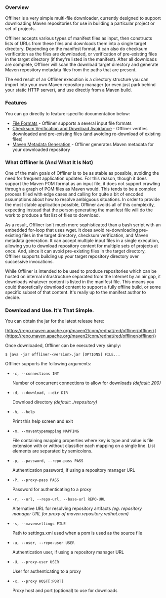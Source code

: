 ---
---

### Overview

Offliner is a very simple multi-file downloader, currently designed to support downloading Maven repositories for use in building a particular project or set of projects. 

Offliner accepts various types of manifest files as input, then constructs lists of URLs from these files and downloads them into a single target directory. Depending on the manifest format, it can also do checksum verification as the files are downloaded, or verification of pre-existing files in the target directory (if they're listed in the manifest). After all downloads are complete, Offliner will scan the download target directory and generate Maven repository metadata files from the paths that are present.

The end result of an Offliner execution is a directory structure you can import into your own Maven repository manager (or even just park behind your static HTTP server), and use directly from a Maven build.

### Features

You can go directly to feature-specific documentation below:

* [File Formats](features/formats.html) - Offliner supports a several input file formats
* [Checksum Verification and Download Avoidance](features/checksums-and-avoidance.html) - Offliner verifies downloaded and pre-existing files (and avoiding re-download of existing files)
* [Maven Metadata Generation](features/metadata.html) - Offliner generates Maven metadata for your downloaded repository

### What Offliner Is (And What It Is Not)

One of the main goals of Offliner is to be as stable as possible, avoiding the need for frequent application updates. For this reason, though it does support the Maven POM format as an input file, it does not support crawling through a graph of POM files as Maven would. This tends to be a complex process filled with edge cases and calling for quite a bit of encoded assumptions about how to resolve ambiguous situations. In order to provide the most stable application possible, Offliner avoids all of this complexity, expecting instead that the person generating the manifest file will do the work to produce a flat list of files to download.

As a result, Offliner isn't much more sophisticated than a bash script with an embedded for-loop that uses wget. It does avoid re-downloading pre-existing files in the target directory, checksum verification, and Maven metadata generation. It can accept multiple input files in a single execution, allowing you to download repository content for multiple sets of projects at once. And, since it can avoid pre-existing files in the target directory, Offliner supports building up your target repository directory over successive invocations.

While Offliner is intended to be used to produce repositories which can be hosted on internal infrastructure separated from the Internet by an air gap, it downloads whatever content is listed in the manifest file. This means you could theoretically download content to support a fully offline build, or some specific subset of that content. It's really up to the manifest author to decide.

### Download and Use. It's That Simple.

You can obtain the jar for the latest release here:

[https://repo.maven.apache.org/maven2/com/redhat/red/offliner/offliner/](https://repo.maven.apache.org/maven2/com/redhat/red/offliner/offliner/)

Once downloaded, Offliner can be executed very simply:

    $ java -jar offliner-<version>.jar [OPTIONS] FILE...

Offliner supports the following arguments:

  * `-c, --connections INT`

    Number of concurrent connections to allow for downloads *(default: 200)*

  * `-d, --download, --dir DIR`

    Download directory *(default: ./repository)*

  * `-h, --help`

    Print this help screen and exit

  * `-m, --maventypemapping MAPPING`

    File containing mapping properties where key is type and value is file extension with or without classifier each mapping on a single line. List elements are separated by semicolons.

  * `-p, --password, --repo-pass PASS`

    Authentication password, if using a repository manager URL

  * `-P, --proxy-pass PASS`

    Password for authenticating to a proxy

  * `-r, --url, --repo-url, --base-url REPO-URL`

    Alternative URL for resolving repository artifacts *(eg. repository manager URL for proxy of maven.repository.redhat.com)*

  * `-s, --mavensettings FILE`

    Path to settings.xml used when a pom is used as the source file

  * `-u, --user, --repo-user USER`

    Authentication user, if using a repository manager URL

  * `-U, --proxy-user USER`

    User for authenticating to a proxy

  * `-x, --proxy HOST[:PORT]`

    Proxy host and port (optional) to use for downloads


